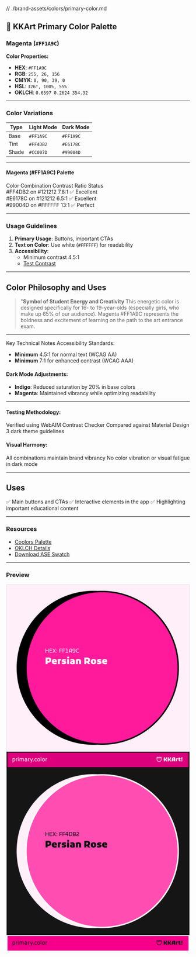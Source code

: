 // ./brand-assets/colors/primary-color.md
## 🎨 KKArt Primary Color Palette
### Magenta (`#FF1A9C`)

**Color Properties:**
- **HEX**: `#FF1A9C`
- **RGB**: `255, 26, 156`
- **CMYK**: `0, 90, 39, 0`
- **HSL**: `326°, 100%, 55%`
- **OKLCH**: `0.6597 0.2624 354.32`

---

### Color Variations
| Type   | Light Mode    | Dark Mode     |
|--------|---------------|---------------|
| Base   | `#FF1A9C`     | `#FF1A9C`     |
| Tint   | `#FF4DB2`     | `#E6178C`     |
| Shade  | `#CC007D`     | `#99004D`     |

---

#### Magenta (#FF1A9C) Palette
Color Combination	Contrast Ratio	Status<br>
#FF4DB2 on #121212	7.8:1	✅ Excellent<br>
#E6178C on #121212	6.5:1	✅ Excellent<br>
#99004D on #FFFFFF	13:1	✅ Perfect<br>

---

### Usage Guidelines
1. **Primary Usage**: Buttons, important CTAs
2. **Text on Color**: Use white (`#FFFFFF`) for readability
3. **Accessibility**: 
   - Minimum contrast 4.5:1 
   - [Test Contrast](https://webaim.org/resources/contrastchecker/?fcolor=FF1A9C&bcolor=FFFFFF)

---

## Color Philosophy and Uses
> "**Symbol of Student Energy and Creativity**
This energetic color is designed specifically for 16- to 19-year-olds (especially girls, who make up 65% of our audience). Magenta #FF1A9C represents the boldness and excitement of learning on the path to the art entrance exam.

---

Key Technical Notes
Accessibility Standards:

- **Minimum** 4.5:1 for normal text (WCAG AA)<br>
- **Minimum** 7:1 for enhanced contrast (WCAG AAA)<br>
#### Dark Mode Adjustments:<br>
- **Indigo**: Reduced saturation by 20% in base colors<br>
- **Magenta**: Maintained vibrancy while optimizing readability<br>

--- 
#### Testing Methodology:
Verified using WebAIM Contrast Checker
Compared against Material Design 3 dark theme guidelines
#### Visual Harmony:
All combinations maintain brand vibrancy
No color vibration or visual fatigue in dark mode

---

## Uses
✅ Main buttons and CTAs
✅ Interactive elements in the app
✅ Highlighting important educational content

---

### Resources
- [Coolors Palette](https://coolors.co/ff1a9c)
- [OKLCH Details](https://lch.oklch.com/#0.6597,0.2624,354.32)
- [Download ASE Swatch](/brand-assets/colors/primary/swatch.ase)

---

### Preview
![Magenta in Light/Dark Modes](kkart-primary-color-magenta-light-dark.png)